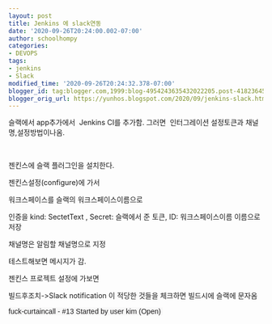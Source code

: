 ```yaml
---
layout: post
title: Jenkins 에 slack연동
date: '2020-09-26T20:24:00.002-07:00'
author: schoolhompy
categories:
- DEVOPS
tags:
- jenkins
- Slack
modified_time: '2020-09-26T20:24:32.378-07:00'
blogger_id: tag:blogger.com,1999:blog-4954243635432022205.post-4182364502729704530
blogger_orig_url: https://yunhos.blogspot.com/2020/09/jenkins-slack.html
---
```


<p>슬랙에서 app추가에서&nbsp; Jenkins CI를 추가함. 그러면&nbsp; 인터그레이션 설정토큰과 채널명,설정방법이나옴.</p><p><br /></p><p>젠킨스에 슬랙 플러그인을 설치한다.</p><p>젠킨스설정(configure)에 가서&nbsp;</p><p>워크스페이스를 슬랙의 워크스페이스이름으로</p><p>인증을 kind: SectetText , Secret: 슬랙에서 준 토큰, ID: 워크스페이스이름 이름으로 저장</p><p>채널명은 알림할 채널명으로 지정</p><p>테스트해보면 메시지가 감.</p><p>젠킨스 프로젝트 설정에 가보면</p><p>빌드후조치-&gt;Slack notification 이 적당한 것들을 체크하면 빌드시에 슬랙에 문자옴</p><p><span style="background-color: #f8f8f8; color: #1d1c1d; font-family: NotoSansJP, Slack-Lato, appleLogo, sans-serif; font-size: 14px; font-variant-ligatures: common-ligatures;">fuck-curtaincall - #13 Started by user kim (Open)&nbsp;</span></p><p><br /></p>